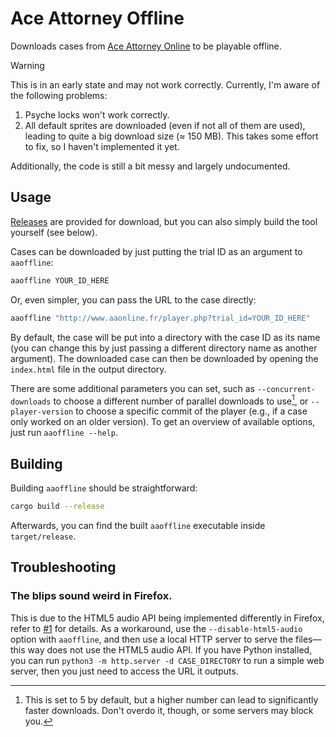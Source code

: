 # Ace Attorney Offline

Downloads cases from [Ace Attorney Online](https://aaonline.fr) to be playable offline.

> [!WARNING]
> This is in an early state and may not work correctly. Currently, I'm aware of the following problems:
>
> 1. Psyche locks won't work correctly.
> 2. All default sprites are downloaded (even if not all of them are used), leading to quite a big download size (≈ 150 MB). This takes some effort to fix, so I haven't implemented it yet.
>
> Additionally, the code is still a bit messy and largely undocumented.

## Usage

[Releases](https://github.com/falko17/aaoffline/releases) are provided for download, but you can also simply build the tool yourself (see below).

Cases can be downloaded by just putting the trial ID as an argument to `aaoffline`:

```bash
aaoffline YOUR_ID_HERE
```

Or, even simpler, you can pass the URL to the case directly:

```bash
aaoffline "http://www.aaonline.fr/player.php?trial_id=YOUR_ID_HERE"
```

By default, the case will be put into a directory with the case ID as its name (you can change this by just passing a different directory name as another argument).
The downloaded case can then be downloaded by opening the `index.html` file in the output directory.

There are some additional parameters you can set, such as `--concurrent-downloads` to choose a different number of parallel downloads to use[^1], or `--player-version` to choose a specific commit of the player (e.g., if a case only worked on an older version).
To get an overview of available options, just run `aaoffline --help`.

[^1]: This is set to 5 by default, but a higher number can lead to significantly faster downloads. Don't overdo it, though, or some servers may block you.

## Building

Building `aaoffline` should be straightforward:

```bash
cargo build --release
```

Afterwards, you can find the built `aaoffline` executable inside `target/release`.

## Troubleshooting

### The blips sound weird in Firefox.

This is due to the HTML5 audio API being implemented differently in Firefox, refer to [#1](https://github.com/falko17/aaoffline/issues/1) for details.
As a workaround, use the `--disable-html5-audio` option with `aaoffline`, and then use a local HTTP server to serve the files—this way does not use the HTML5 audio API.
If you have Python installed, you can run `python3 -m http.server -d CASE_DIRECTORY` to run a simple web server, then you just need to access the URL it outputs.
